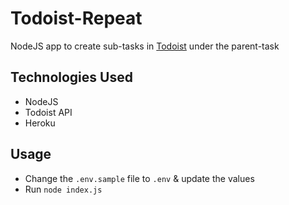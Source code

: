 # Todoist-Repeat

NodeJS app to create sub-tasks in [Todoist](https://todoist.com/) under the parent-task


## Technologies Used
- NodeJS
- Todoist API
- Heroku


## Usage
- Change the `.env.sample` file to `.env` & update the values
- Run `node index.js`
